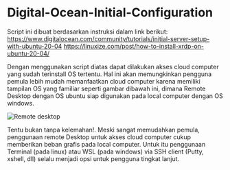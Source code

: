 # Digital-Ocean-Initial-Configuration
Script ini dibuat berdasarkan instruksi dalam link berikut:
https://www.digitalocean.com/community/tutorials/initial-server-setup-with-ubuntu-20-04
https://linuxize.com/post/how-to-install-xrdp-on-ubuntu-20-04/

Dengan menggunakan script diatas dapat dilakukan akses cloud computer yang sudah terinstall OS tertentu.
Hal ini akan memungkinkan pengguna pemula lebih mudah memanfaatkan cloud computer karena memiliki tampilan OS yang familiar
seperti gambar dibawah ini, dimana Remote Desktop dengan OS ubuntu siap digunakan pada local computer dengan OS windows.

![Remote desktop](https://github.com/indriatmoko07/Digital-Ocean-Initial-Configuration/assets/88871879/5d8328a5-539d-48eb-8198-71afccf39745)

Tentu bukan tanpa kelemahan!. Meski sangat memudahkan pemula, penggunaan remote Desktop untuk akses cloud computer cukup memberikan beban grafis pada local computer.
Untuk itu penggunaan Terminal (pada linux) atau WSL (pada windows) via SSH client (Putty, xshell, dll) selalu menjadi opsi untuk pengguna tingkat lanjut. 

